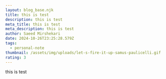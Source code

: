```yaml
---
layout: blog_base.njk
title: this is test
description: this is test
meta_title: this is test
meta_description: this is test
author: Saeed Mirshekari
date: 2024-10-26T23:25:28.579Z
tags:
  - personal-note
thumbnail: /assets/img/uploads/let-s-fire-it-up-samus-paulicelli.gif
rating: 3
---
```

this is test